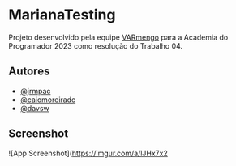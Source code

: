 # MarianaTesting

Projeto desenvolvido pela equipe [VARmengo](https://github.com/VARmengo/) para a Academia do Programador 2023 como resolução do Trabalho 04.

## Autores

- [@jrmpac](https://www.github.com/jrmpac)
- [@caiomoreiradc](https://www.github.com/caiomoreiradc)
- [@davsw](https://www.github.com/davsw)


## Screenshot

![App Screenshot](https://imgur.com/a/lJHx7x2


